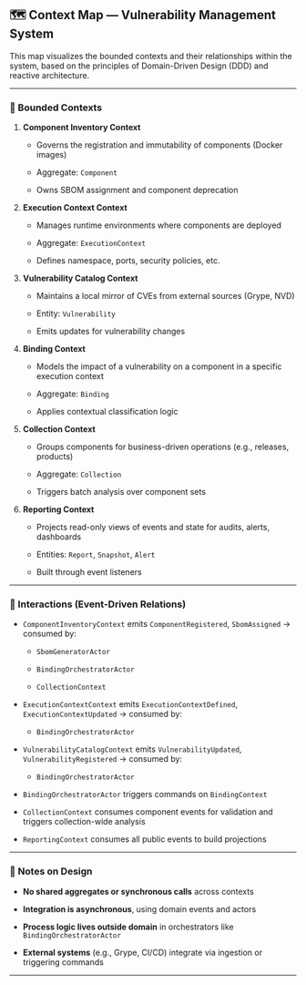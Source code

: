 ## 🗺️ Context Map — Vulnerability Management System

This map visualizes the bounded contexts and their relationships within the system, based on the principles of Domain-Driven Design (DDD) and reactive architecture.

---

### 🧱 Bounded Contexts

1. **Component Inventory Context**
    
    - Governs the registration and immutability of components (Docker images)
        
    - Aggregate: `Component`
        
    - Owns SBOM assignment and component deprecation
        
2. **Execution Context Context**
    
    - Manages runtime environments where components are deployed
        
    - Aggregate: `ExecutionContext`
        
    - Defines namespace, ports, security policies, etc.
        
3. **Vulnerability Catalog Context**
    
    - Maintains a local mirror of CVEs from external sources (Grype, NVD)
        
    - Entity: `Vulnerability`
        
    - Emits updates for vulnerability changes
        
4. **Binding Context**
    
    - Models the impact of a vulnerability on a component in a specific execution context
        
    - Aggregate: `Binding`
        
    - Applies contextual classification logic
        
5. **Collection Context**
    
    - Groups components for business-driven operations (e.g., releases, products)
        
    - Aggregate: `Collection`
        
    - Triggers batch analysis over component sets
        
6. **Reporting Context**
    
    - Projects read-only views of events and state for audits, alerts, dashboards
        
    - Entities: `Report`, `Snapshot`, `Alert`
        
    - Built through event listeners
        

---

### 🔄 Interactions (Event-Driven Relations)

- `ComponentInventoryContext` emits `ComponentRegistered`, `SbomAssigned` → consumed by:
    
    - `SbomGeneratorActor`
        
    - `BindingOrchestratorActor`
        
    - `CollectionContext`
        
- `ExecutionContextContext` emits `ExecutionContextDefined`, `ExecutionContextUpdated` → consumed by:
    
    - `BindingOrchestratorActor`
        
- `VulnerabilityCatalogContext` emits `VulnerabilityUpdated`, `VulnerabilityRegistered` → consumed by:
    
    - `BindingOrchestratorActor`
        
- `BindingOrchestratorActor` triggers commands on `BindingContext`
    
- `CollectionContext` consumes component events for validation and triggers collection-wide analysis
    
- `ReportingContext` consumes all public events to build projections
    

---

### 🧭 Notes on Design

- **No shared aggregates or synchronous calls** across contexts
    
- **Integration is asynchronous**, using domain events and actors
    
- **Process logic lives outside domain** in orchestrators like `BindingOrchestratorActor`
    
- **External systems** (e.g., Grype, CI/CD) integrate via ingestion or triggering commands
    

---